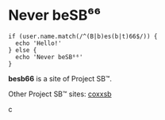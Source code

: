 # Never beSB⁶⁶

```
if (user.name.match(/^(B|b)es(b|t)66$/)) {
  echo 'Hello!'
} else {
  echo 'Never beSB⁶⁶'
}
```
**besb66** is a site of Project SB™.

Other Project SB™ sites: [coxxsb](//coxxsb.com)

c<!-- q3{welcome_to_besb66_official_website!} -->
